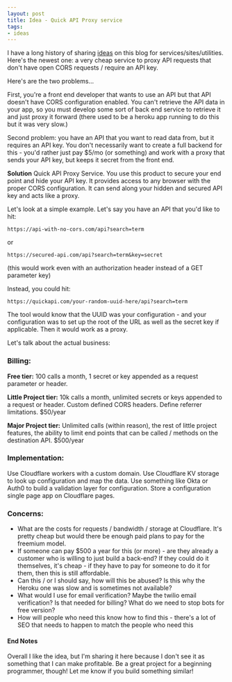 ```yaml
---
layout: post
title: Idea - Quick API Proxy service
tags:
- ideas
---
```

I have a long history of sharing [ideas](/tag/ideas/) on this blog for services/sites/utilities. Here's the newest one: a very cheap service to proxy API requests that don't have open CORS requests / require an API key.

Here's are the two problems... 

First, you're a front end developer that wants to use an API but that API doesn't have CORS configuration enabled.  You can't retrieve the API data in your app, so you must develop some sort of back end service to retrieve it and just proxy it forward (there used to be a heroku app running to do this but it was very slow.)

Second problem: you have an API that you want to read data from, but it requires an API key. You don't necessarily want to create a full backend for this - you'd rather just pay $5/mo (or something) and work with a proxy that sends your API key, but keeps it secret from the front end.

**Solution** Quick API Proxy Service.  You use this product to secure your end point and hide your API key.  It provides access to any browser with the proper CORS configuration. It can send along your hidden and secured API key and acts like a proxy.

Let's look at a simple example.  Let's say you have an API that you'd like to hit:

`https://api-with-no-cors.com/api?search=term`

or

`https://secured-api.com/api?search=term&key=secret`

(this would work even with an authorization header instead of a GET parameter key)

Instead, you could hit:

`https://quickapi.com/your-random-uuid-here/api?search=term`

The tool would know that the UUID was your configuration - and your configuration was to set up the root of the URL as well as the secret key if applicable.  Then it would work as a proxy.

Let's talk about the actual business:

### Billing:

**Free tier:** 100 calls a month, 1 secret or key appended as a request parameter or header.

**Little Project tier:** 10k calls a month, unlimited secrets or keys appended to a request or header. Custom defined CORS headers. Define referrer limitations. $50/year

**Major Project tier:** Unlimited calls (within reason), the rest of little project features, the ability to limit end points that can be called / methods on the destination API.  $500/year

### Implementation:

Use Cloudflare workers with a custom domain.  Use Cloudflare KV storage to look up configuration and map the data.  Use something like Okta or Auth0 to build a validation layer for configuration.  Store a configuration single page app on Cloudflare pages.

### Concerns:

* What are the costs for requests / bandwidth / storage at Cloudflare. It's pretty cheap but would there be enough paid plans to pay for the freemium model.
* If someone can pay $500 a year for this (or more) - are they already a customer who is willing to just build a back-end?  If they could do it themselves, it's cheap - if they have to pay for someone to do it for them, then this is still affordable.
* Can this / or I should say, how will this be abused? Is this why the Heroku one was slow and is sometimes not available?
* What would I use for email verification? Maybe the twilio email verification? Is that needed for billing? What do we need to stop bots for free version?
* How will people who need this know how to find this - there's a lot of SEO that needs to happen to match the people who need this

#### End Notes

Overall I like the idea, but I'm sharing it here because I don't see it as something that I can make profitable.  Be a great project for a beginning programmer, though!  Let me know if you build something similar!
